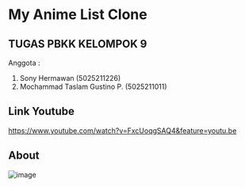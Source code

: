 # My Anime List Clone


## TUGAS PBKK KELOMPOK 9
Anggota :
1. Sony Hermawan (5025211226)
2. Mochammad Taslam Gustino P. (5025211011)


## Link Youtube
https://www.youtube.com/watch?v=FxcUoqgSAQ4&feature=youtu.be

## About
![image](https://github.com/AdonisZK/MALCLONE/assets/48209612/c69d6dc2-05b1-432e-bff0-620e4755f72e)
